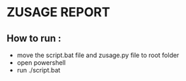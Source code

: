 # ZUSAGE REPORT

## How to run :

- move the script.bat file and zusage.py file to root folder
- open powershell
- run ./script.bat
